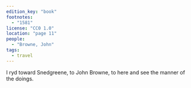 ```yaml
---
edition_key: "book"
footnotes:
  - "1581"
license: "CC0 1.0"
location: "page 11"
people:
  - "Browne, John"
tags:
  - travel
---
```

I ryd toward
Snedgreene, to John Browne, to here and see the manner of the
doings.
